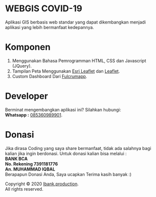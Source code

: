 # WEBGIS COVID-19
Aplikasi GIS berbasis web standar yang dapat dikembangkan menjadi aplikasi yang lebih bermanfaat kedepannya.

# Komponen 
1. Menggunakan Bahasa Pemrogramman HTML, CSS dan Javascript (JQuery).
2. Tampilan Peta Menggunakan [Esri Leaflet](https://esri.github.io/esri-leaflet/) dan [Leaflet](https://leafletjs.com/).
3. Custom Dashboard Dari [Fulcrumapp](https://github.com/fulcrumapp).

# Developer
Berminat mengembangkan aplikasi ini? Silahkan hubungi:<br>
__Whatsapp :__ [085360989901](https://api.whatsapp.com/send?phone=6285360989901).

# Donasi
Jika dirasa Coding yang saya share bermanfaat, tidak ada salahnya bagi kalian jika ingin berdonasi. Untuk donasi kalian bisa melalui : <br>
__BANK BCA__\
__No. Rekening 7391181776__\
__An. MUHAMMAD IQBAL__ <br>
Berapapun Donasi Anda, Saya ucapkan Terima kasih banyak :)


Copyright © 2020 [Ibank.production](https://www.instagram.com/ibank.production/).<br>
All rights reserved.

